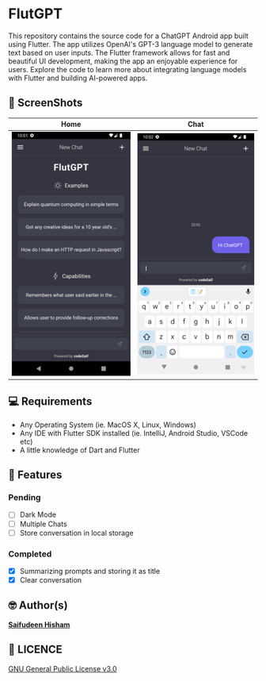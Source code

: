 # FlutGPT

This repository contains the source code for a ChatGPT Android app built using Flutter. The app utilizes OpenAI's GPT-3 language model to generate text based on user inputs. The Flutter framework allows for fast and beautiful UI development, making the app an enjoyable experience for users. Explore the code to learn more about integrating language models with Flutter and building AI-powered apps.

## 📸 ScreenShots

| Home                             | Chat                              |
| --------------------------------- | --------------------------------- |
| <img src="screenshots/home.png" width="400">  | <img src="screenshots/chat.png" width="400">  |

## 💻 Requirements

- Any Operating System (ie. MacOS X, Linux, Windows)
- Any IDE with Flutter SDK installed (ie. IntelliJ, Android Studio, VSCode etc)
- A little knowledge of Dart and Flutter

## 📝 Features

### Pending
- [ ] Dark Mode
- [ ] Multiple Chats
- [ ] Store conversation in local storage

### Completed
- [X] Summarizing prompts and storing it as title
- [X] Clear conversation

## 🤓 Author(s)

**[Saifudeen Hisham](https://www.instagram.com/beSaif)**


## 🔖 LICENCE

[GNU General Public License v3.0](/LICENSE.md)
